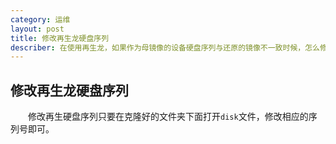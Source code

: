 ```yaml
---
category: 运维
layout: post
title: 修改再生龙硬盘序列
describer: 在使用再生龙，如果作为母镜像的设备硬盘序列与还原的镜像不一致时候，怎么修改硬盘序列号
---
```


## 修改再生龙硬盘序列

&emsp;&emsp;修改再生硬盘序列只要在克隆好的文件夹下面打开`disk`文件，修改相应的序列号即可。